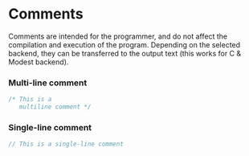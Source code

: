 # Comments

Comments are intended for the programmer, and do not affect the compilation and execution of the program. Depending on the selected backend, they can be transferred to the output text (this works for C & Modest backend).

### Multi-line comment
```swift
/* This is a
   multiline comment */
```

### Single-line comment
```swift
// This is a single-line comment
```
